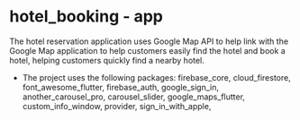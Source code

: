 # hotel_booking - app

The hotel reservation application uses Google Map API to help link with the Google Map application to help customers easily find the hotel and book a hotel, helping customers quickly find a nearby hotel.

- The project uses the following packages: 
  firebase_core,
  cloud_firestore,
  font_awesome_flutter,
  firebase_auth,
  google_sign_in,
  another_carousel_pro,
  carousel_slider,
  google_maps_flutter,
  custom_info_window,
  provider,
  sign_in_with_apple,

